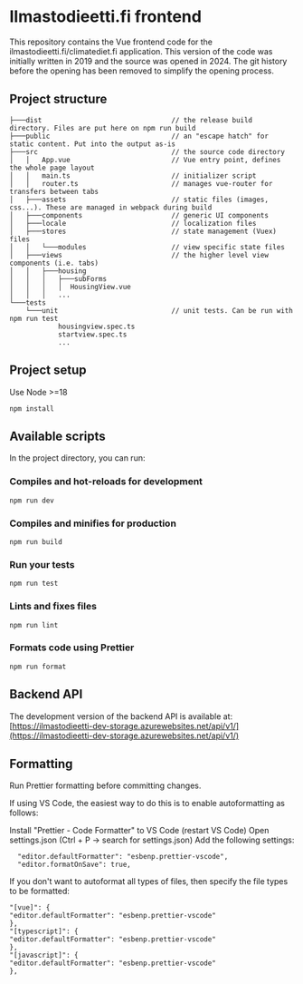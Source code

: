 # Ilmastodieetti.fi frontend

This repository contains the Vue frontend code for the ilmastodieetti.fi/climatediet.fi application.
This version of the code was initially written in 2019 and the source was opened in 2024. The git history before the opening has been removed to simplify the opening process.

## Project structure

```
├───dist                                // the release build directory. Files are put here on npm run build
├───public                              // an "escape hatch" for static content. Put into the output as-is
├───src                                 // the source code directory
│   │   App.vue                         // Vue entry point, defines the whole page layout
│   │   main.ts                         // initializer script
│   │   router.ts                       // manages vue-router for transfers between tabs
│   ├───assets                          // static files (images, css...). These are managed in webpack during build
│   ├───components                      // generic UI components
│   ├───locale                          // localization files
│   ├───stores                          // state management (Vuex) files
│   │   └───modules                     // view specific state files
│   ├───views                           // the higher level view components (i.e. tabs)
│   │   ├───housing
│   │   │   ├───subForms
│   │   │   │  HousingView.vue
│   │   │   ...
└───tests
    └───unit                            // unit tests. Can be run with npm run test
            housingview.spec.ts
            startview.spec.ts
            ...
```

## Project setup

Use Node >=18

```
npm install
```

## Available scripts

In the project directory, you can run:

### Compiles and hot-reloads for development

```
npm run dev
```

### Compiles and minifies for production

```
npm run build
```

### Run your tests

```
npm run test
```

### Lints and fixes files

```
npm run lint
```

### Formats code using Prettier

```
npm run format
```

## Backend API

The development version of the backend API is available at: [https://ilmastodieetti-dev-storage.azurewebsites.net/api/v1/](https://ilmastodieetti-dev-storage.azurewebsites.net/api/v1/)

## Formatting

Run Prettier formatting before committing changes.

If using VS Code, the easiest way to do this is to enable autoformatting as follows:

Install "Prettier - Code Formatter" to VS Code (restart VS Code)
Open settings.json (Ctrl + P -> search for settings.json)
Add the following settings:

```
  "editor.defaultFormatter": "esbenp.prettier-vscode",
  "editor.formatOnSave": true,
```

If you don't want to autoformat all types of files, then specify the file types to be formatted:

```
"[vue]": {
"editor.defaultFormatter": "esbenp.prettier-vscode"
},
"[typescript]": {
"editor.defaultFormatter": "esbenp.prettier-vscode"
},
"[javascript]": {
"editor.defaultFormatter": "esbenp.prettier-vscode"
},
```
